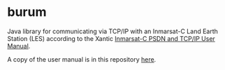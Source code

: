 burum
============
Java library for communicating via TCP/IP with an Inmarsat-C Land Earth Station (LES) according to the Xantic [Inmarsat-C PSDN and TCP/IP User Manual](http://www.xantic.net/internet/files/products/inmarsat/inmarsat_c/support_docs/Inm-C%20PSDN-TCP-IP%20Mnl%20V1.pdf).

A copy of the user manual is in this repository [here](https://github.com/amsa-code/burum/raw/master/src/docs/Inm-C%20PSDN-TCP-IP%20Mnl%20V1.pdf).

